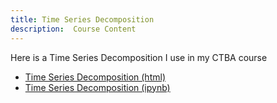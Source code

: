 ```yaml
---
title: Time Series Decomposition
description:  Course Content
---
```

Here is a Time Series Decomposition I use in my CTBA course
 - [Time Series Decomposition (html)](TimeSeriesDecomposition.html)
 - [Time Series Decomposition (ipynb)](TimeSeriesDecomposition.ipynb)
